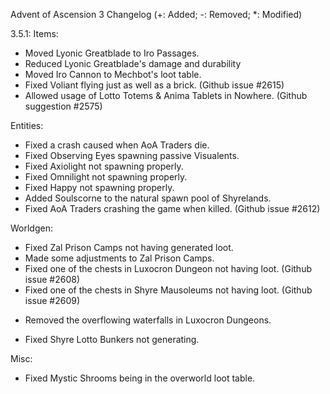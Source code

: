 Advent of Ascension 3 Changelog
(+: Added; -: Removed; *: Modified)

3.5.1:
Items:
* Moved Lyonic Greatblade to Iro Passages.
* Reduced Lyonic Greatblade's damage and durability
* Moved Iro Cannon to Mechbot's loot table.
* Fixed Voliant flying just as well as a brick. (Github issue #2615)
* Allowed usage of Lotto Totems & Anima Tablets in Nowhere. (Github suggestion #2575)

Entities:
* Fixed a crash caused when AoA Traders die.
* Fixed Observing Eyes spawning passive Visualents.
* Fixed Axiolight not spawning properly.
* Fixed Omnilight not spawning properly.
* Fixed Happy not spawning properly.
* Added Soulscorne to the natural spawn pool of Shyrelands.
* Fixed AoA Traders crashing the game when killed. (Github issue #2612)

Worldgen:
* Fixed Zal Prison Camps not having generated loot.
* Made some adjustments to Zal Prison Camps.
* Fixed one of the chests in Luxocron Dungeon not having loot. (Github issue #2608)
* Fixed one of the chests in Shyre Mausoleums not having loot. (Github issue #2609)
- Removed the overflowing waterfalls in Luxocron Dungeons.
* Fixed Shyre Lotto Bunkers not generating.

Misc:
* Fixed Mystic Shrooms being in the overworld loot table.
